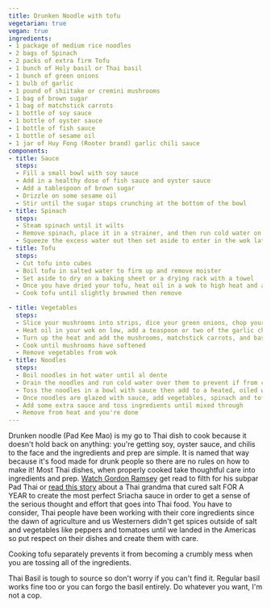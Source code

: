 ```yaml
---
title: Drunken Noodle with tofu
vegetarian: true
vegan: true
ingredients:
- 1 package of medium rice noodles
- 2 bags of Spinach
- 2 packs of extra firm Tofu
- 1 bunch of Holy basil or Thai basil
- 1 bunch of green onions
- 1 bulb of garlic
- 1 pound of shiitake or cremini mushrooms
- 1 bag of brown sugar
- 1 bag of matchstick carrots
- 1 bottle of soy sauce
- 1 bottle of oyster sauce
- 1 bottle of fish sauce
- 1 bottle of sesame oil
- 1 jar of Huy Fong (Rooter brand) garlic chili sauce
components:
- title: Sauce
  steps:
  - Fill a small bowl with soy sauce
  - Add in a healthy dose of fish sauce and oyster sauce
  - Add a tablespoon of brown sugar
  - Drizzle on some sesame oil
  - Stir until the sugar stops crunching at the bottom of the bowl
- title: Spinach
  steps:
  - Steam spinach until it wilts
  - Remove spinach, place it in a strainer, and then run cold water on it to keep it from cooking
  - Squeeze the excess water out then set aside to enter in the wok later
- title: Tofu
  steps:
  - Cut tofu into cubes
  - Boil tofu in salted water to firm up and remove moister
  - Set aside to dry on a baking sheet or a drying rack with a towel
  - Once you have dried your tofu, heat oil in a wok to high heat and add your tofu plus some sauce
  - Cook tofu until slightly browned then remove

- title: Vegetables
  steps:
  - Slice your mushrooms into strips, dice your green onions, chop your basil, and slice garlic into slivers
  - Heat oil in your wok on low, add a teaspoon or two of the garlic chili sauce, and sweat your green onions and garlic until they are soft
  - Turn up the heat and add the mushrooms, matchstick carrots, and basil
  - Cook until mushrooms have softened
  - Remove vegetables from wok
- title: Noodles
  steps:
  - Boil noodles in hot water until al dente
  - Drain the noodles and run cold water over them to prevent if from cooking more
  - Toss the noodles in a bowl with sauce then add to a heated, oiled wok
  - Once noodles are glazed with sauce, add vegetables, spinach and tofu
  - Add some extra sauce and toss ingredients until mixed through
  - Remove from heat and you're done
---
```

Drunken noodle (Pad Kee Mao) is my go to Thai dish to cook because it doesn't hold back on anything: you're getting soy, oyster sauce, and chilis to the face and the ingredients and prep are simple. It is named that way because it's food made for drunk people so there are no rules on how to make it! Most Thai dishes, when properly cooked take thoughtful care into ingredients and prep. [Watch Gordon Ramsey](https://youtu.be/DsyfYJ5Ou3g?t=115) get read to filth for his subpar Pad Thai or [read this story](https://www.npr.org/sections/thesalt/2019/01/16/681944292/in-home-of-original-sriracha-sauce-thais-say-rooster-brand-is-nothing-to-crow-ab) about a Thai grandma that cured salt FOR A YEAR to create the most perfect Sriacha sauce in order to get a sense of the serious thought and effort that goes into Thai food. You have to consider, Thai people have been working with their core ingredients since the dawn of agriculture and us Westerners didn't get spices outside of salt and vegetables like peppers and tomatoes until we landed in the Americas so put respect on their dishes and create them with care.

Cooking tofu separately prevents it from becoming a crumbly mess when you are tossing all of the ingredients.

Thai Basil is tough to source so don't worry if you can't find it. Regular basil works fine too or you can forgo the basil entirely. Do whatever you want, I'm not a cop.
